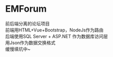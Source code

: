 # EMForum
前后端分离的论坛项目  
前端用HTML+Vue+Bootstrap，NodeJs作为路由  
后端使用SQL Server + ASP.NET 作为数据库访问层  
用Json作为数据交换格式  
缓慢填坑中~  
